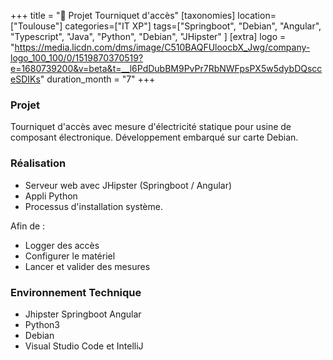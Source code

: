 +++
title = "🛞 Projet Tourniquet d'accès"
[taxonomies]
location=["Toulouse"]
categories=["IT XP"]
tags=["Springboot", "Debian", "Angular", "Typescript", "Java", "Python", "Debian", "JHipster" ]
[extra]
logo = "https://media.licdn.com/dms/image/C510BAQFUloocbX_Jwg/company-logo_100_100/0/1519870370519?e=1680739200&v=beta&t=__l6PdDubBM9PvPr7RbNWFpsPX5w5dybDQscceSDIKs"
duration_month = "7"
+++

### Projet

Tourniquet d'accès avec mesure d'électricité statique pour usine de composant électronique. Développement embarqué sur carte Debian.

<!-- more -->

### Réalisation

- Serveur web avec JHipster (Springboot / Angular)
- Appli Python
- Processus d'installation système.

Afin de :

- Logger des accès
- Configurer le matériel
- Lancer et valider des mesures

### Environnement Technique

- Jhipster Springboot Angular
- Python3
- Debian
- Visual Studio Code et IntelliJ

